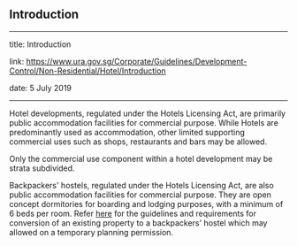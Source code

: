 ## Introduction
---
title: Introduction

link: https://www.ura.gov.sg/Corporate/Guidelines/Development-Control/Non-Residential/Hotel/Introduction

date: 5 July 2019

---


Hotel developments, regulated under the Hotels Licensing Act, are primarily public accommodation facilities for commercial purpose. While Hotels are predominantly used as accommodation, other limited supporting commercial uses such as shops, restaurants and bars may be allowed.

Only the commercial use component within a hotel development may be strata subdivided.

Backpackers' hostels, regulated under the Hotels Licensing Act, are also public accommodation facilities for commercial purpose. They are open concept dormitories for boarding and lodging purposes, with a minimum of 6 beds per room. Refer [here](https://www.ura.gov.sg/Corporate/Property/Business/Change-Use-of-Property-for-Business/Assessment-Criteria) for the guidelines and requirements for conversion of an existing property to a backpackers' hostel which may allowed on a temporary planning permission.



